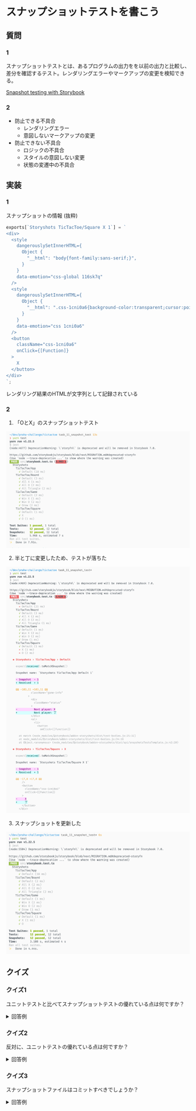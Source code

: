 # スナップショットテストを書こう

## 質問

### 1

スナップショットテストとは、あるプログラムの出力をを以前の出力と比較し、差分を確認するテスト。レンダリングエラーやマークアップの変更を検知できる。

[Snapshot testing with Storybook](https://storybook.js.org/docs/react/workflows/snapshot-testing)

### 2

- 防止できる不具合
  - レンダリングエラー
  - 意図しないマークアップの変更
- 防止できない不具合
  - ロジックの不具合
  - スタイルの意図しない変更
  - 状態の変遷中の不具合

## 実装

### 1

スナップショットの情報 (抜粋)

```js
exports[`Storyshots TicTacToe/Square X 1`] = `
<div>
  <style
    dangerouslySetInnerHTML={
      Object {
        "__html": "body{font-family:sans-serif;}",
      }
    }
    data-emotion="css-global 116sk7q"
  />
  <style
    dangerouslySetInnerHTML={
      Object {
        "__html": ".css-1cni0a6{background-color:transparent;cursor:pointer;border:1px solid #999;font-size:24px;font-weight:bold;line-height:34px;height:34px;margin:-1px -1px 0 0;padding:0;text-align:center;width:34px;}.css-1cni0a6:focus{outline:none;}",
      }
    }
    data-emotion="css 1cni0a6"
  />
  <button
    className="css-1cni0a6"
    onClick={[Function]}
  >
    X
  </button>
</div>
`;
```

レンダリング結果のHTMLが文字列として記録されている

### 2

1. 「OとX」のスナップショットテスト

![画像1](images/task_12_initial-snapshot.png)

2. 半と丁に変更したため、テストが落ちた

![画像2](images/task_12_failed-snapshot.png)

3. スナップショットを更新した

![画像3](images/task_12_updated-snapshot.png)

## クイズ

### クイズ1

ユニットテストと比べてスナップショットテストの優れている点は何ですか？

<details><summary>回答例</summary>

- フロントエンドとの相性がいい
- テスト用のコードを特別書かなくていいため導入しやすい
- レンダリング結果のテストができる
- ちょっとした変化でも検知できる

[スナップショットテストのうれしさ - hitode909の日記](https://blog.sushi.money/entry/2020/10/06/234913)
</details>

### クイズ2

反対に、ユニットテストの優れている点は何ですか？

<details><summary>回答例</summary>

- 細かくテストできる
- TDDしやすい
- ドキュメント代わりになる
- 問題箇所の特定がしやすい
- バックエンドとの相性がいい
</details>

### クイズ3

スナップショットファイルはコミットすべきでしょうか？

<details><summary>回答例</summary>

するべき。スナップショットファイルは現在のモジュールの状態を表すものであり、テストの一部であるため。

> スナップショットファイルはコミットする必要がありますか？
>
> はい、スナップショットがカバーするモジュールとテストと共にすべてのスナップショットファイルはコミットされるべきです。 Jestの他のアサーションの値と同様に、スナップショットはテストの一部とみなされるべきです。 実際、スナップショットが指定された時点でのソースモジュールの状態を表すものなのです。 こうしてソースモジュールが変更された場合、Jestは以前のバージョンから変更があったことを見分けられるのです。 コードレビューにおいてレビュアーが加えられた変更をより理解しやすくなるたくさんの追加のコンテクストを提供するものでもあります。

[スナップショットテスト · Jest](https://deltice.github.io/jest/docs/ja/snapshot-testing.html)
</details>
